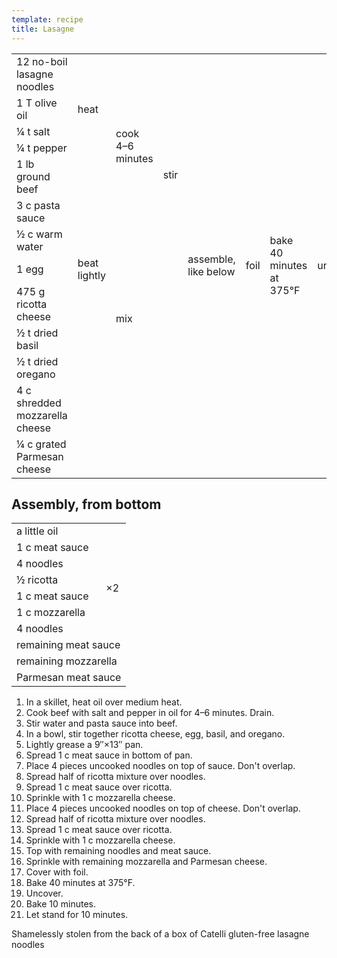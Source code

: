```yaml
---
template: recipe
title: Lasagne
---
```


<table>
  <tr>
    <td>12 no-boil lasagne noodles</td>
    <td colspan="4" class="righthide">&nbsp;</td>
    <td rowspan="13">assemble, like below</td>
    <td rowspan="13">foil</td>
    <td rowspan="13">bake 40 minutes at 375&deg;F</td>
    <td rowspan="13">unfoil</td>
    <td rowspan="13">bake 10 minutes at 375&deg;F</td>
    <td rowspan="13">rest 10 minutes</td>
  </tr>
  <tr>
    <td>1 T olive oil</td>
    <td>heat</td>
    <td rowspan="4">cook 4&ndash;6 minutes</td>
    <td rowspan="6">stir</td>
  </tr>
  <tr>
    <td>&frac14; t salt</td>
    <td rowspan="3" class="righthide">&nbsp;</td>
  </tr>
  <tr>
    <td>&frac14; t pepper</td>
  </tr>
  <tr>
    <td>1 lb ground beef</td>
  </tr>
  <tr>
    <td>3 c pasta sauce</td>
    <td rowspan="2" colspan="2" class="righthide">&nbsp;</td>
  </tr>
  <tr>
    <td>&frac12; c warm water</td>
  </tr>
  <tr>
    <td>1 egg</td>
    <td>beat lightly</td>
    <td rowspan="4" colspan="2">mix</td>
  </tr>
  <tr>
    <td>475 g ricotta cheese</td>
    <td rowspan="3" class="righthide">&nbsp;</td>
  </tr>
  <tr>
    <td>&frac12; t dried basil</td>
  </tr>
  <tr>
    <td>&frac12; t dried oregano</td>
  </tr>
  <tr>
    <td>4 c shredded mozzarella cheese</td>
    <td rowspan="2" colspan="3" class="righthide">&nbsp;</td>
  </tr>
  <tr>
    <td>&frac14; c grated Parmesan cheese</td>
  </tr>
</table>

<h2>Assembly, from bottom</h2>
<table>
  <tr>
    <td colspan="2">a little oil</td>
  </tr>
  <tr>
    <td colspan="2">1 c meat sauce</td>
  </tr>
  <tr>
    <td>4 noodles</td>
    <td rowspan="4">&times;2</td>
  </tr>
  <tr>
    <td>&frac12; ricotta</td>
  </tr>
  <tr>
    <td>1 c meat sauce</td>
  </tr>
  <tr>
    <td>1 c mozzarella</td>
  </tr>
  <tr>
    <td colspan="2">4 noodles</td>
  </tr>
  <tr>
    <td colspan="2">remaining meat sauce</td>
  </tr>
  <tr>
    <td colspan="2">remaining mozzarella</td>
  </tr>
  <tr>
    <td colspan="2">Parmesan meat sauce</td>
  </tr>
</table>


<ol>
  <li>In a skillet, heat oil over medium heat.</li>
  <li>Cook beef with salt and pepper in oil for 4&ndash;6 minutes. Drain.</li>
  <li>Stir water and pasta sauce into beef.</li>
  <li>In a bowl, stir together ricotta cheese, egg, basil, and oregano.</li>
  <li>Lightly grease a 9&Prime;&times;13&Prime; pan.</li>
  <li>Spread 1 c meat sauce in bottom of pan.</li>
  <li>Place 4 pieces uncooked noodles on top of sauce. Don't overlap.</li>
  <li>Spread half of ricotta mixture over noodles.</li>
  <li>Spread 1 c meat sauce over ricotta.</li>
  <li>Sprinkle with 1 c mozzarella cheese.</li>
  <li>Place 4 pieces uncooked noodles on top of cheese. Don't overlap.</li>
  <li>Spread half of ricotta mixture over noodles.</li>
  <li>Spread 1 c meat sauce over ricotta.</li>
  <li>Sprinkle with 1 c mozzarella cheese.</li>
  <li>Top with remaining noodles and meat sauce.</li>
  <li>Sprinkle with remaining mozzarella and Parmesan cheese.</li>
  <li>Cover with foil.</li>
  <li>Bake 40 minutes at 375&deg;F.</li>
  <li>Uncover.</li>
  <li>Bake 10 minutes.</li>
  <li>Let stand for 10 minutes.</li>
</ol>

<p class="confession">Shamelessly stolen from the back of a box of Catelli gluten-free lasagne noodles</p>
